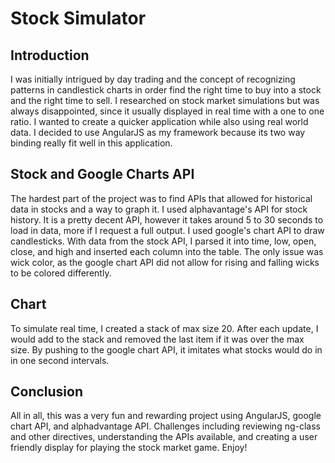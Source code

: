 # Stock Simulator

## Introduction
I was initially intrigued by day trading and the concept of recognizing patterns in candlestick charts
in order find the right time to buy into a stock and the right time to sell. I researched on stock market
simulations but was always disappointed, since it usually displayed in real time with a one to one ratio. I 
wanted to create a quicker application while also using real world data. I decided to use AngularJS as my 
framework because its two way binding really fit well in this application.

## Stock and Google Charts API
The hardest part of the project was to find APIs that allowed for historical data in stocks and a way to graph it.
I used alphavantage's API for stock history. It is a pretty decent API, however it takes around 5 to 30 seconds to load in
data, more if I request a full output. I used google's chart API to draw candlesticks. With data from the stock API, I parsed
it into time, low, open, close, and high and inserted each column into the table. The only issue was wick color, as the google
chart API did not allow for rising and falling wicks to be colored differently.

## Chart
To simulate real time, I created a stack of max size 20. After each update, I would add to the stack and removed the last item if
it was over the max size. By pushing to the google chart API, it imitates what stocks would do in in one second intervals.

## Conclusion
All in all, this was a very fun and rewarding project using AngularJS, google chart API, and alphadvantage API. Challenges including 
reviewing ng-class and other directives, understanding the APIs available, and creating a user friendly display for playing the stock 
market game. Enjoy!

